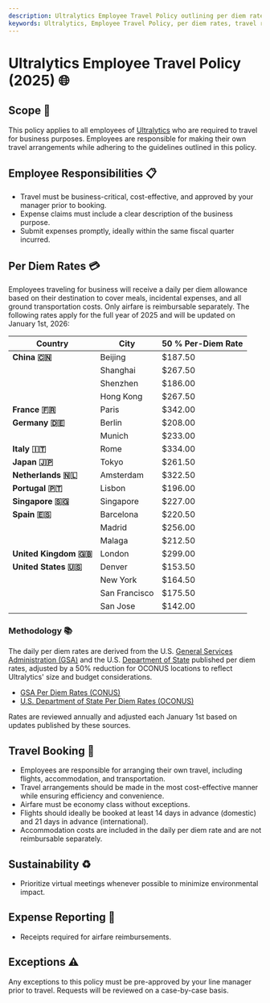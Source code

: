 ```yaml
---
description: Ultralytics Employee Travel Policy outlining per diem rates, responsibilities, booking procedures, sustainability practices, and expense reporting guidelines for 2025.
keywords: Ultralytics, Employee Travel Policy, per diem rates, travel responsibilities, airfare, expense reporting, sustainability, business travel
---
```


# Ultralytics Employee Travel Policy (2025) 🌐

## Scope 📌

This policy applies to all employees of [Ultralytics](https://www.ultralytics.com/) who are required to travel for business purposes. Employees are responsible for making their own travel arrangements while adhering to the guidelines outlined in this policy.

## Employee Responsibilities 📋

- Travel must be business-critical, cost-effective, and approved by your manager prior to booking.
- Expense claims must include a clear description of the business purpose.
- Submit expenses promptly, ideally within the same fiscal quarter incurred.

## Per Diem Rates 💳

Employees traveling for business will receive a daily per diem allowance based on their destination to cover meals, incidental expenses, and all ground transportation costs. Only airfare is reimbursable separately. The following rates apply for the full year of 2025 and will be updated on January 1st, 2026:

| Country               | City          | 50 % Per-Diem Rate |
| --------------------- | ------------- | ------------------ |
| **China 🇨🇳**          | Beijing       | $187.50            |
|                       | Shanghai      | $267.50            |
|                       | Shenzhen      | $186.00            |
|                       | Hong Kong     | $267.50            |
| **France 🇫🇷**         | Paris         | $342.00            |
| **Germany 🇩🇪**        | Berlin        | $208.00            |
|                       | Munich        | $233.00            |
| **Italy 🇮🇹**          | Rome          | $334.00            |
| **Japan 🇯🇵**          | Tokyo         | $261.50            |
| **Netherlands 🇳🇱**    | Amsterdam     | $322.50            |
| **Portugal 🇵🇹**       | Lisbon        | $196.00            |
| **Singapore 🇸🇬**      | Singapore     | $227.00            |
| **Spain 🇪🇸**          | Barcelona     | $220.50            |
|                       | Madrid        | $256.00            |
|                       | Malaga        | $212.50            |
| **United Kingdom 🇬🇧** | London        | $299.00            |
| **United States 🇺🇸**  | Denver        | $153.50            |
|                       | New York      | $164.50            |
|                       | San Francisco | $175.50            |
|                       | San Jose      | $142.00            |

### Methodology 📚

The daily per diem rates are derived from the U.S. [General Services Administration (GSA)](https://www.gsa.gov/) and the U.S. [Department of State](https://www.state.gov/) published per diem rates, adjusted by a 50% reduction for OCONUS locations to reflect Ultralytics' size and budget considerations.

- [GSA Per Diem Rates (CONUS)](https://www.gsa.gov/travel/plan-book/per-diem-rates)
- [U.S. Department of State Per Diem Rates (OCONUS)](https://allowances.state.gov/web920/per_diem.asp)

Rates are reviewed annually and adjusted each January 1st based on updates published by these sources.

## Travel Booking 🛫

- Employees are responsible for arranging their own travel, including flights, accommodation, and transportation.
- Travel arrangements should be made in the most cost-effective manner while ensuring efficiency and convenience.
- Airfare must be economy class without exceptions.
- Flights should ideally be booked at least 14 days in advance (domestic) and 21 days in advance (international).
- Accommodation costs are included in the daily per diem rate and are not reimbursable separately.

## Sustainability ♻️

- Prioritize virtual meetings whenever possible to minimize environmental impact.

## Expense Reporting 🧾

- Receipts required for airfare reimbursements.

## Exceptions ⚠️

Any exceptions to this policy must be pre-approved by your line manager prior to travel. Requests will be reviewed on a case-by-case basis.
